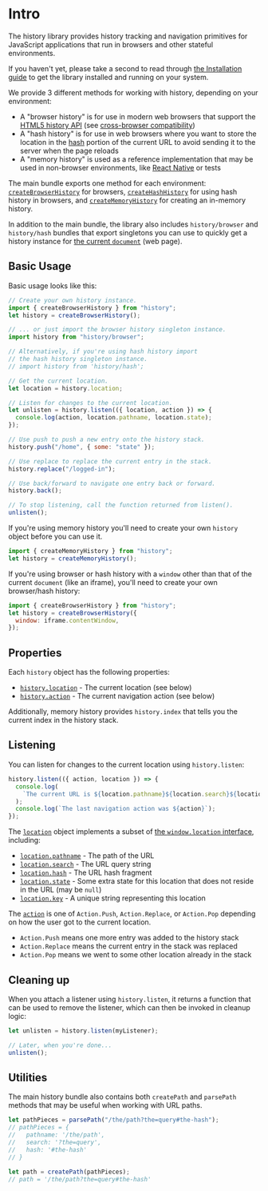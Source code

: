 <a name="top"></a>
<a name="intro"></a>

# Intro

The history library provides history tracking and navigation primitives for JavaScript applications that run in browsers and other stateful environments.

If you haven't yet, please take a second to read through [the Installation guide](installation.md) to get the library installed and running on your system.

We provide 3 different methods for working with history, depending on your environment:

- A "browser history" is for use in modern web browsers that support the [HTML5 history API](http://diveintohtml5.info/history.html) (see [cross-browser compatibility](http://caniuse.com/#feat=history))
- A "hash history" is for use in web browsers where you want to store the location in the [hash](https://developer.mozilla.org/en-US/docs/Web/API/HTMLHyperlinkElementUtils/hash) portion of the current URL to avoid sending it to the server when the page reloads
- A "memory history" is used as a reference implementation that may be used in non-browser environments, like [React Native](https://facebook.github.io/react-native/) or tests

The main bundle exports one method for each environment: [`createBrowserHistory`](api-reference.md#createbrowserhistory) for browsers, [`createHashHistory`](api-reference.md#createhashhistory) for using hash history in browsers, and [`createMemoryHistory`](api-reference.md#creatememoryhistory) for creating an in-memory history.

In addition to the main bundle, the library also includes `history/browser` and `history/hash` bundles that export singletons you can use to quickly get a history instance for [the current `document`](https://developer.mozilla.org/en-US/docs/Web/API/Window/document) (web page).

## Basic Usage

Basic usage looks like this:

```js
// Create your own history instance.
import { createBrowserHistory } from "history";
let history = createBrowserHistory();

// ... or just import the browser history singleton instance.
import history from "history/browser";

// Alternatively, if you're using hash history import
// the hash history singleton instance.
// import history from 'history/hash';

// Get the current location.
let location = history.location;

// Listen for changes to the current location.
let unlisten = history.listen(({ location, action }) => {
  console.log(action, location.pathname, location.state);
});

// Use push to push a new entry onto the history stack.
history.push("/home", { some: "state" });

// Use replace to replace the current entry in the stack.
history.replace("/logged-in");

// Use back/forward to navigate one entry back or forward.
history.back();

// To stop listening, call the function returned from listen().
unlisten();
```

If you're using memory history you'll need to create your own `history` object
before you can use it.

```js
import { createMemoryHistory } from "history";
let history = createMemoryHistory();
```

If you're using browser or hash history with a `window` other than that of the
current `document` (like an iframe), you'll need to create your own browser/hash
history:

```js
import { createBrowserHistory } from "history";
let history = createBrowserHistory({
  window: iframe.contentWindow,
});
```

<a name="properties"></a>

## Properties

Each `history` object has the following properties:

- [`history.location`](api-reference.md#history.location) - The current location (see below)
- [`history.action`](api-reference.md#history.action) - The current navigation action (see below)

Additionally, memory history provides `history.index` that tells you the current index in the history stack.

<a name="listening"></a>

## Listening

You can listen for changes to the current location using `history.listen`:

```js
history.listen(({ action, location }) => {
  console.log(
    `The current URL is ${location.pathname}${location.search}${location.hash}`
  );
  console.log(`The last navigation action was ${action}`);
});
```

The [`location`](api-reference.md#location) object implements a subset of [the `window.location` interface](https://developer.mozilla.org/en-US/docs/Web/API/Location), including:

- [`location.pathname`](api-reference.md#location.pathname) - The path of the URL
- [`location.search`](api-reference.md#location.search) - The URL query string
- [`location.hash`](api-reference.md#location.hash) - The URL hash fragment
- [`location.state`](api-reference.md#location.state) - Some extra state for this
  location that does not reside in the URL (may be `null`)
- [`location.key`](api-reference.md#location.key) - A unique string representing this location

The [`action`](api-reference.md#action) is one of `Action.Push`, `Action.Replace`, or `Action.Pop` depending on how the user got to the current location.

- `Action.Push` means one more entry was added to the history stack
- `Action.Replace` means the current entry in the stack was replaced
- `Action.Pop` means we went to some other location already in the stack

<a name="cleaning-up"></a>

## Cleaning up

When you attach a listener using `history.listen`, it returns a function that can be used to remove the listener, which can then be invoked in cleanup logic:

```js
let unlisten = history.listen(myListener);

// Later, when you're done...
unlisten();
```

<a name="utilities"></a>

## Utilities

The main history bundle also contains both `createPath` and `parsePath` methods that may be useful when working with URL paths.

```js
let pathPieces = parsePath("/the/path?the=query#the-hash");
// pathPieces = {
//   pathname: '/the/path',
//   search: '?the=query',
//   hash: '#the-hash'
// }

let path = createPath(pathPieces);
// path = '/the/path?the=query#the-hash'
```
